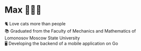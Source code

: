 # Max 👨🏼‍💻
🐈 Love cats more than people\
📚 Graduated from the Faculty of Mechanics and Mathematics of Lomonosov Moscow State University\
🖥️ Developing the backend of a mobile application on Go

